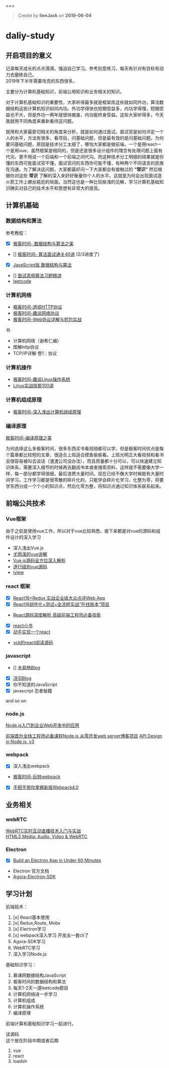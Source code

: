 ===

> Create by **lienJack** on **2019-06-04**  

# daliy-study
## 开启项目的意义
记录每天成长的点点滴滴，强迫自己学习。参考刻意练习，每天有针对有目标有动力去磨练自己。  
2019年下半年需要攻克的东西很多。

主要分为计算机基础知识，前端公用知识和业务相关的知识。

对于计算机基础知识的重要性，大家听得最多就是框架库这些就如同外功，算法数据结构这些计算机知识如同内功。外功学得快也短期受益多，内功学得慢，短期受益也不大，但是外功一两年就很快被废，内功能终身受益。这些大家听得多，今天我就用不同角度来重新看待这问题。

就用和大家最密切相关的角度来分析，就是如何通过面试。面试官是如何评定一个人的水平，方法有很多，看项目，问基础问题，但是最有效的是问基础问题。为何要问基础问题，原因是技术分工太细了，哪怕大家都是做前端，一个是用react一个是用vue，虽然框架是相同的，但是还是很多设计组件的理念有处理问题上面有代沟，更不用说一个后端和一个前端之间代沟。而这种技术分工明细的结果就是你懂的东西可能面试官不懂，面试官问的东西你可能不懂，有种两个不同语言的民族在沟通。为了解决这问题，大家都最好问一下大家都会有接触过的 **“常识”** 然后根据你对这些 **常识** 了解的深入来好好衡量你个人的水平。这就是为何会出现面试造火箭工作上螺丝尴尬的局面。当然这也是一种比较肤浅的见解，学习计算机基础知识确实对自己的技术水平和思想有非常大的提高。

## 计算机基础
### 数据结构和算法
参考教程： 
- [x] [极客时间- 数据结构与算法之美](https://time.geekbang.org/column/intro/126) 
- [] [极客时间- 算法面试通关40讲](https://time.geekbang.org/course/intro/130) (2/3进度了)
- [x] [JavaScript版 数据结构与算法](https://coding.imooc.com/class/315.html)
- [] [面试高频算法习题精讲](https://www.imooc.com/read/44)
- [leetcode](https://leetcode.com/)

### 计算机网络
- [极客时间-透视HTTP协议](https://time.geekbang.org/column/intro/189)
- [极客时间-趣谈网络协议](https://time.geekbang.org/column/intro/85)
- [极客时间-Web协议详解与抓包实战](https://time.geekbang.org/course/intro/175)

书
- 计算机网络（谢希仁编）
- 图解http协议
- TCP/IP详解 卷1：协议

### 计算机操作
- [极客时间-趣谈Linux操作系统](https://time.geekbang.org/column/intro/164)
- [Linux实战技能100讲](https://time.geekbang.org/course/intro/193)
### 计算机组成原理
- [极客时间-深入浅出计算机组成原理](https://time.geekbang.org/column/article/91793)

### 编译原理
[极客时间-编译原理之美](https://time.geekbang.org/column/intro/219)


为何选择这么多极客时间，很多东西买书看视频都可以学，但是极客时间优点是每个篇章都比较短的文章，很适合上班适合摸鱼偷偷看。上班光明正大看视频和看书会很容易被叫去谈话（渣渣公司没办法），而且质量都十分可以，可以快速建立知识体系，需要深入细节的时候再去翻阅书本或者搜索资料，这样就不需要像大学一样，每一部分都学得很细，最后浪费大量时间。现在已经不像大学时候能有大量时间学习，工作学习都是很零散的碎片化的，只能学会碎片化学习，化整为零，将要学东西分成一个个小的知识点，然后化零为整，将知识点通过知识体系联系起来。


## 前端公共技术
### Vue框架
由于之前是使用vue工作，所以对于vue比较熟悉，接下来都是对vue的源码和组件设计的深入学习

- 深入浅出Vue.js
- [尤雨溪的vue讲解](https://frontendmasters.com/courses/advanced-vue/)
- [Vue.js源码全方位深入解析](https://coding.imooc.com/class/228.html)
- [逐行级别vue源码](https://github.com/HcySunYang/vue-design)
- [iview](https://github.com/iview/iview)

### react 框架
- [x] [React16+Redux 实战企业级大众点评Web App](https://coding.imooc.com/class/313.html)
- [x] [React16组件化+测试+全流程实战“在线账本”项目](https://coding.imooc.com/class/302.html)
- [React源码深度解析 高级前端工程师必备技能](https://coding.imooc.com/class/309.html)
- [x] [react小书](http://huziketang.mangojuice.top/books/react/)
- [x] [动手实现一个react](https://juejin.im/post/5ad81c24f265da504c168c85)
- [yck的react阅读源码](https://mp.weixin.qq.com/s/Apsa1vuWur0Au-kbQLbnFw)

### javascript
- [] [木易杨Blog](https://github.com/yygmind/blog)   
- [x] [冴羽Blog](https://github.com/mqyqingfeng/Blog)   
- [x] 你不知道的JavaScript
- [x] javascript 忍者秘籍

 and so on

### node.js
[Node.js入门到企业Web开发中的应用](https://coding.imooc.com/class/chapter/146.html#Anchor)

[前端晋升全栈工程师必备课程Node.js 从零开发web server博客项目](https://coding.imooc.com/class/chapter/320.html#Anchor)
[API Design in Node.js, v3](https://frontendmasters.com/courses/node-js/)

### webpack
- [x] 深入浅出webpack  
- [极客时间-玩转webpack](https://time.geekbang.org/course/intro/190)
- [x] [手把手带你掌握新版Webpack4.0](https://coding.imooc.com/class/316.html)

## 业务相关
### webRTC
[WebRTC实时互动直播技术入门与实战](https://coding.imooc.com/class/329.html)  
[HTML5 Media: Audio, Video & WebRTC](https://frontendmasters.com/courses/html5-media-apis/)

### Electron
- [x] [Build an Electron App in Under 60 Minutes](https://www.youtube.com/watch?v=kN1Czs0m1SU&t=2504s)

- Electron 官方文档
- [Agora-Electron-SDK](https://agoraio.github.io/Electron-SDK/2_3_3/)

## 学习计划

前端技术： 
1. [x] React基本使用  
2. [x] Redux,Route, Mobx 
3. [x] Electron学习
4. [x] webpack深入学习 开发出一套cli了
5. Agora-SDK学习
6. WebRTC学习
7. 深入学习Node.js

基础知识学习：

1. 慕课网数据结构JavaScript
2. 极客时间的数据结构和算法
3. 每天1-2天一道leetcode题目
4. 计算机网络进一步学习
5. 计算机组成
6. 计算机操作系统
7. 编译原理

前端计算和基础知识学习一起进行。

读源码  
这个放在阶段中期或者后期  
1. vue
2. react
3. loadsh



